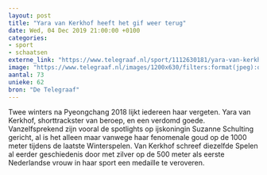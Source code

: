 ```yaml
---
layout: post
title: "Yara van Kerkhof heeft het gif weer terug"
date: Wed, 04 Dec 2019 21:00:00 +0100
categories: 
- sport 
- schaatsen 
externe_link: "https://www.telegraaf.nl/sport/1112630181/yara-van-kerkhof-heeft-het-gif-weer-terug"
image: "https://www.telegraaf.nl/images/1200x630/filters:format(jpeg):quality(80)/cdn-kiosk-api.telegraaf.nl/8bcef2dc-16dd-11ea-b559-0217670beecd.jpg"
aantal: 73
unieke: 62
bron: "De Telegraaf"
---
```


<p class="intro">Twee winters na Pyeongchang 2018 lijkt iedereen haar vergeten. Yara van Kerkhof, shorttrackster van beroep, en een verdomd goede. Vanzelfsprekend zijn vooral de spotlights op ijskoningin Suzanne Schulting gericht, al is het alleen maar vanwege haar fenomenale goud op de 1000 meter tijdens de laatste Winterspelen. Van Kerkhof schreef diezelfde Spelen al eerder geschiedenis door met zilver op de 500 meter als eerste Nederlandse vrouw in haar sport een medaille te veroveren.</p>
